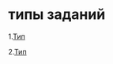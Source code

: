 # типы заданий

1.[Тип](https://gist.github.com/HXXXXXDRICH/17753301a854bbd61d21c701d60dad67)

2.[Тип](https://gist.github.com/HXXXXXDRICH/5c68aa867f7fd86bbe9c5e5c07522cbb)
